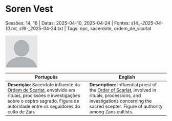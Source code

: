 
# Soren Vest

Sessões: 14, 16 | Datas: 2025-04-10, 2025-04-24 | Fontes: s14_-_2025-04-10.txt, s16_-_2025-04-24.txt | Tags: npc, sacerdote, ordem_de_scarlat

![Soren Vest](blank.png)

| Português | English |
|-----------|---------|
| **Descrição:** Sacerdote influente da [Ordem de Scarlat](templo_ordem_de_scarlat.md), envolvido em rituais, procissões e investigações sobre o ceptro sagrado. Figura de autoridade entre os seguidores do culto de Zan. | **Description:** Influential priest of the [Order of Scarlat](templo_ordem_de_scarlat.md), involved in rituals, processions, and investigations concerning the sacred scepter. Figure of authority among Zans cultists. |

